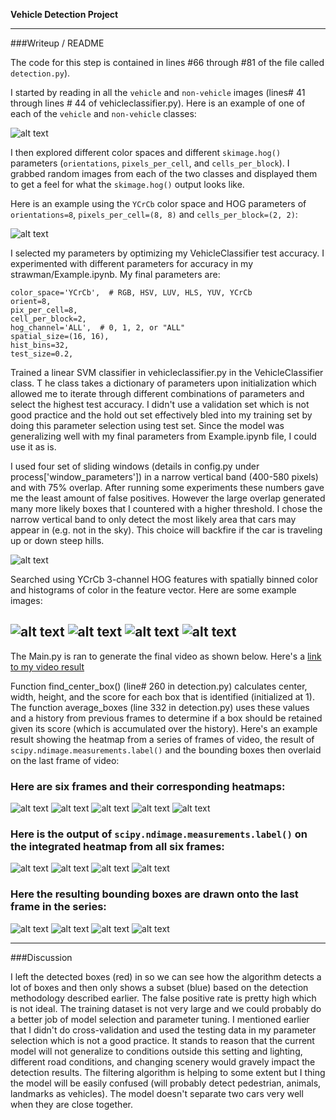 **Vehicle Detection Project**

[//]: # (Image References)
[image1]: ./output_images/car_not_car.png
[image2]: ./output_images/HOG_example.png
[image3]: ./output_images/test1_sliding_window.jpg
[image3-2]: ./output_images/test2_sliding_window.jpg
[image3-3]: ./output_images/test3_sliding_window.jpg
[image3-4]: ./output_images/test4_sliding_window.jpg
[image3-5]: ./output_images/test5_sliding_window.jpg
[image4]: ./output_images/test1_output_bboxes.jpg
[image4-2]: ./output_images/test2_output_bboxes.jpg
[image4-3]: ./output_images/test3_output_bboxes.jpg
[image4-4]: ./output_images/test4_output_bboxes.jpg
[image4-5]: ./output_images/test5_output_bboxes.jpg
[image5]: ./output_images/test1_heat_maps.jpg
[image5-2]: ./output_images/test2_heat_maps.jpg
[image5-3]: ./output_images/test3_heat_maps.jpg
[image5-4]: ./output_images/test4_heat_maps.jpg
[image5-5]: ./output_images/test5_heat_maps.jpg
[image6]: ./output_images/test1_heat_measurement.jpg
[image6-2]: ./output_images/test2_heat_measurement.jpg
[image6-3]: ./output_images/test3_heat_measurement.jpg
[image6-4]: ./output_images/test4_heat_measurement.jpg
[image6-5]: ./output_images/test5_heat_measurement.jpg
[image7]: ./output_images/test1_bounding_box.jpg
[image7-2]: ./output_images/test2_bounding_box.jpg
[image7-3]: ./output_images/test3_bounding_box.jpg
[image7-4]: ./output_images/test4_bounding_box.jpg
[image7-5]: ./output_images/test5_bounding_box.jpg
[video1]: https://youtu.be/7KxaXNs4rh0

---
###Writeup / README

The code for this step is contained in lines #66 through #81 of the file called `detection.py`).  

I started by reading in all the `vehicle` and `non-vehicle` images (lines# 41 through lines # 44 of vehicleclassifier.py).  Here is an example of one of each of the `vehicle` and `non-vehicle` classes:

![alt text][image1]

I then explored different color spaces and different `skimage.hog()` parameters (`orientations`, `pixels_per_cell`, and `cells_per_block`).  I grabbed random images from each of the two classes and displayed them to get a feel for what the `skimage.hog()` output looks like.

Here is an example using the `YCrCb` color space and HOG parameters of `orientations=8`, `pixels_per_cell=(8, 8)` and `cells_per_block=(2, 2)`:


![alt text][image2]

I selected my parameters by optimizing my VehicleClassifier test accuracy. I experimented with different parameters for accuracy in my strawman/Example.ipynb.
My final parameters are:
```
color_space='YCrCb',  # RGB, HSV, LUV, HLS, YUV, YCrCb
orient=8,
pix_per_cell=8,
cell_per_block=2,
hog_channel='ALL',  # 0, 1, 2, or "ALL"
spatial_size=(16, 16),
hist_bins=32,
test_size=0.2,

```

Trained a linear SVM classifier in vehicleclassifier.py in the VehicleClassifier class. T
he class takes a dictionary of parameters upon initialization which allowed me to iterate through different combinations of parameters and select the highest test accuracy. I didn't use a validation set which is not good practice and the hold out set effectively bled into my training set by doing this parameter selection using test set.
Since the model was generalizing well with my final parameters from Example.ipynb file, I could use it as is.

I used four set of sliding windows (details in config.py under process['window_parameters']) in a narrow vertical band (400-580 pixels) and with 75% overlap. 
After running some experiments these numbers gave me the least amount of false positives. 
However the large overlap generated many more likely boxes that I countered with a higher threshold. I chose the narrow vertical band to only detect the most likely area that cars may appear in (e.g. not in the sky). This choice will backfire if the car is traveling up or down steep hills.

![alt text][image3]

Searched using YCrCb 3-channel HOG features with spatially binned color and histograms of color in the feature vector. Here are some example images:

![alt text][image4]
![alt text][image4-3]
![alt text][image4-4]
![alt text][image4-5]
---
The Main.py is ran to generate the final video as shown below.
Here's a [link to my video result](https://youtu.be/7KxaXNs4rh0)


Function find_center_box() (line# 260 in detection.py) calculates center, width, height, and the score for each box that is identified (initialized at 1). The function average_boxes (line 332 in detection.py) uses these values and a history from previous frames to determine if a box should be retained given its score (which is accumulated over the history).
Here's an example result showing the heatmap from a series of frames of video, the result of `scipy.ndimage.measurements.label()` and the bounding boxes then overlaid on the last frame of video:

### Here are six frames and their corresponding heatmaps:
![alt text][image5]
![alt text][image5-2]
![alt text][image5-3]
![alt text][image5-4]
![alt text][image5-5]

### Here is the output of `scipy.ndimage.measurements.label()` on the integrated heatmap from all six frames:
![alt text][image6]
![alt text][image6-3]
![alt text][image6-4]
![alt text][image6-5]

### Here the resulting bounding boxes are drawn onto the last frame in the series:
![alt text][image7]
![alt text][image7-3]
![alt text][image7-4]
![alt text][image7-5]

---

###Discussion

I left the detected boxes (red) in so we can see how the algorithm detects a lot of boxes and then only shows a subset (blue) based on the detection methodology described earlier. The false positive rate is pretty high which is not ideal. The training dataset is not very large and we could probably do a better job of model selection and parameter tuning. I mentioned earlier that I didn't do cross-validation and used the testing data in my parameter selection which is not a good practice. It stands to reason that the current model will not generalize to conditions outside this setting and lighting, different road conditions, and changing scenery would gravely impact the detection results. The filtering algorithm is helping to some extent but I thing the model will be easily confused (will probably detect pedestrian, animals, landmarks as vehicles).
The model doesn't separate two cars very well when they are close together.
